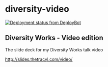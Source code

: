 # diversity-video

[![Deployment status from DeployBot](https://yikesinc.deploybot.com/badge/02267417982747/131189.svg)](http://deploybot.com)

## Diversity Works - Video edition

The slide deck for my Diversity Works talk video

http://slides.thetracyl.com/video/

